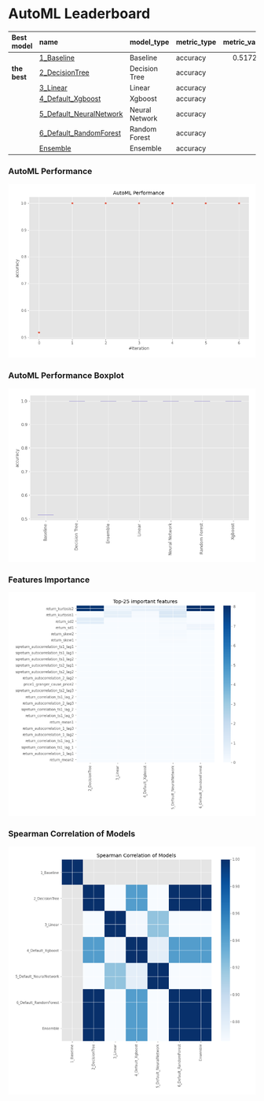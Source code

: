 # AutoML Leaderboard

| Best model   | name                                                         | model_type     | metric_type   |   metric_value |   train_time |
|:-------------|:-------------------------------------------------------------|:---------------|:--------------|---------------:|-------------:|
|              | [1_Baseline](1_Baseline/README.md)                           | Baseline       | accuracy      |       0.517241 |        14.42 |
| **the best** | [2_DecisionTree](2_DecisionTree/README.md)                   | Decision Tree  | accuracy      |       1        |        17.99 |
|              | [3_Linear](3_Linear/README.md)                               | Linear         | accuracy      |       1        |        17.85 |
|              | [4_Default_Xgboost](4_Default_Xgboost/README.md)             | Xgboost        | accuracy      |       1        |        17.91 |
|              | [5_Default_NeuralNetwork](5_Default_NeuralNetwork/README.md) | Neural Network | accuracy      |       1        |        16.26 |
|              | [6_Default_RandomForest](6_Default_RandomForest/README.md)   | Random Forest  | accuracy      |       1        |        21.29 |
|              | [Ensemble](Ensemble/README.md)                               | Ensemble       | accuracy      |       1        |         0.15 |

### AutoML Performance
![AutoML Performance](ldb_performance.png)

### AutoML Performance Boxplot
![AutoML Performance Boxplot](ldb_performance_boxplot.png)

### Features Importance
![features importance across models](features_heatmap.png)



### Spearman Correlation of Models
![models spearman correlation](correlation_heatmap.png)

